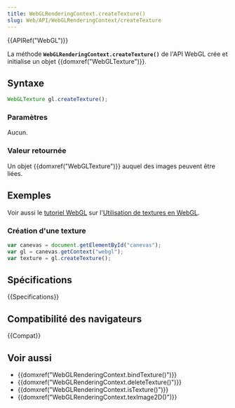 ```yaml
---
title: WebGLRenderingContext.createTexture()
slug: Web/API/WebGLRenderingContext/createTexture
---
```


{{APIRef("WebGL")}}

La méthode **`WebGLRenderingContext.createTexture()`** de l'API WebGL crée et initialise un objet {{domxref("WebGLTexture")}}.

## Syntaxe

```js
WebGLTexture gl.createTexture();
```

### Paramètres

Aucun.

### Valeur retournée

Un objet {{domxref("WebGLTexture")}} auquel des images peuvent être liées.

## Exemples

Voir aussi le [tutoriel WebGL](/fr/docs/Web/API/WebGL_API/Tutorial) sur l'[Utilisation de textures en WebGL](/fr/docs/Web/API/WebGL_API/Tutorial/Using_textures_in_WebGL).

### Création d'une texture

```js
var canevas = document.getElementById("canevas");
var gl = canevas.getContext("webgl");
var texture = gl.createTexture();
```

## Spécifications

{{Specifications}}

## Compatibilité des navigateurs

{{Compat}}

## Voir aussi

- {{domxref("WebGLRenderingContext.bindTexture()")}}
- {{domxref("WebGLRenderingContext.deleteTexture()")}}
- {{domxref("WebGLRenderingContext.isTexture()")}}
- {{domxref("WebGLRenderingContext.texImage2D()")}}
